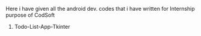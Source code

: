 Here i have given all the android dev. codes that i have written  for Internship purpose of CodSoft
1. Todo-List-App-Tkinter
